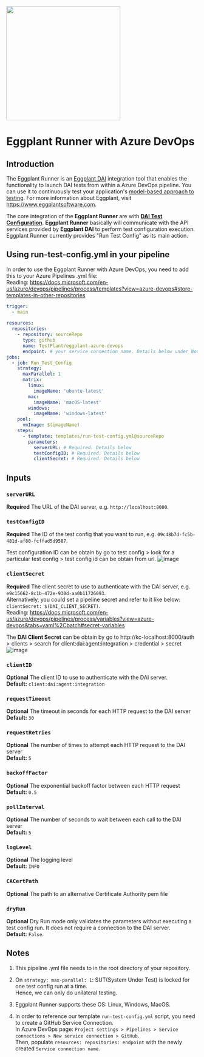 <img src="https://www.eggplantsoftware.com/hubfs/Branding/Keysight-Eggplant-Logo_RGB_full-color.svg" width="300px"/>

# Eggplant Runner with Azure DevOps

## Introduction

The Eggplant Runner is an [Eggplant DAI](https://www.eggplantsoftware.com/digital-automation-intelligence) integration tool that enables the functionality to launch DAI tests from within a Azure DevOps pipeline. You can use it to continuously test your application's [model-based approach to testing](https://docs.eggplantsoftware.com/docs/dai-using-eggplant-dai/).  For more information about Eggplant, visit https://www.eggplantsoftware.com.

The core integration of the **Eggplant Runner** are with [**DAI Test Configuration**](https://docs.eggplantsoftware.com/docs/dai-test-configuration/). **Eggplant Runner** basically will communicate with the API services provided by **Eggplant DAI** to perform test configuration execution.
Eggplant Runner currently provides "Run Test Config" as its main action.

## Using run-test-config.yml in your pipeline

In order to use the Eggplant Runner with Azure DevOps, you need to add this to your Azure Pipelines .yml file:<br />
Reading: https://docs.microsoft.com/en-us/azure/devops/pipelines/process/templates?view=azure-devops#store-templates-in-other-repositories

```yaml
trigger:
  - main
  
resources:
  repositories:
    - repository: sourceRepo
      type: github
      name: TestPlant/eggplant-azure-devops
      endpoint: # your service connection name. Details below under Notes(4).
jobs:
  - job: Run_Test_Config
    strategy:
      maxParallel: 1
      matrix:
        linux:
          imageName: 'ubuntu-latest'
        mac:
          imageName: 'macOS-latest'
        windows:
          imageName: 'windows-latest'
    pool: 
      vmImage: $(imageName)
    steps:
      - template: templates/run-test-config.yml@sourceRepo
        parameters:
          serverURL: # Required. Details below
          testConfigID: # Required. Details below
          clientSecret: # Required. Details below
```

## Inputs

### `serverURL`
**Required** The URL of the DAI server, e.g. `http://localhost:8000`.

### `testConfigID`
**Required** The ID of the test config that you want to run, e.g. `09c48b7d-fc5b-481d-af80-fcffad5d9587`.

Test configuration ID can be obtain by go to test config > look for a particular test config > test config id can be obtain from url.
![image](https://user-images.githubusercontent.com/101400930/165948106-3bcac6b6-194a-468c-84ab-b1ea619d90de.png)

### `clientSecret`
**Required** The client secret to use to authenticate with the DAI server, e.g. `e9c15662-8c1b-472e-930d-aa0b11726093`.<br />
             Alternatively, you could set a pipeline secret and refer to it like below:<br />
             `clientSecret: $(DAI_CLIENT_SECRET)`.<br />
             Reading: https://docs.microsoft.com/en-us/azure/devops/pipelines/process/variables?view=azure-devops&tabs=yaml%2Cbatch#secret-variables

The **DAI Client Secret** can be obtain by go to http://kc-localhost:8000/auth > clients > search for client:dai:agent:integration > credential > secret
![image](https://user-images.githubusercontent.com/101400930/167881013-7b164d9e-41f1-4ce2-b08a-21704acb9d36.png)
             
### `clientID`
**Optional** The client ID to use to authenticate with the DAI server.<br />
**Default:** `client:dai:agent:integration`

### `requestTimeout`
**Optional** The timeout in seconds for each HTTP request to the DAI server<br />
**Default:** `30`

### `requestRetries`
**Optional** The number of times to attempt each HTTP request to the DAI server<br />
**Default:** `5`

### `backoffFactor`
**Optional** The exponential backoff factor between each HTTP request<br />
**Default:** `0.5`

### `pollInterval`
**Optional** The number of seconds to wait between each call to the DAI server<br />
**Default:** `5`

### `logLevel`
**Optional** The logging level<br />
**Default:** `INFO`

### `CACertPath`
**Optional** The path to an alternative Certificate Authority pem file<br />

### `dryRun`
**Optional** Dry Run mode only validates the parameters without executing a test config run. It does not require a connection to the DAI server.<br />
**Default:** `False`.


## Notes

1. This pipeline .yml file needs to in the root directory of your repository.<br />


2. On `strategy: max-parallel: 1`: SUT(System Under Test) is locked for one test config run at a time.<br />
Hence, we can only do unilateral testing.


3. Eggplant Runner supports these OS: Linux, Windows, MacOS.


4. In order to reference our template `run-test-config.yml` script, you need to create a GitHub Service Connection.<br />
In Azure DevOps page: `Project settings > Pipelines > Service connections > New service connection > GitHub`.<br />
Then, populate `resources: repositories: endpoint` with the newly created `Service connection name`.
